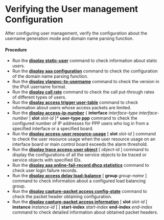Verifying the User management Configuration
===========================================

After configuring user management, verify the configuration about the username generation mode and domain name parsing function.

#### Procedure

* Run the [**display static-user**](cmdqueryname=display+static-user) command to check information about static users.
* Run the [**display aaa configuration**](cmdqueryname=display+aaa+configuration) command to check the configuration of the domain name parsing function.
* Run the [**display vlanpvc-to-username**](cmdqueryname=display+vlanpvc-to-username) command to check the version in the IPoX username format.
* Run the [**display call rate**](cmdqueryname=display+call+rate) command to check the call put-through rates of different types of users.
* Run the [**display access trigger user-table**](cmdqueryname=display+access+trigger+user-table) command to check information about users whose access packets are limited.
* Run the [**display access-ip-number**](cmdqueryname=display+access-ip-number) { **interface** *interface-type* *interface-number* | **slot** *slot-id* }\* **user-type ppp** command to check the configured number of IP addresses for PPP users who log in from a specified interface or a specified board.
* Run the [**display access-user resource-usage**](cmdqueryname=display+access-user+resource-usage) [ **slot** *slot-id* ] command to check the user resource usage when the user resource usage on an interface board or main control board exceeds the alarm threshold.
* Run the [**display trace access-user object**](cmdqueryname=display+trace+access-user+object) [ *object-id* ] command to display the configurations of all the service objects to be traced or service objects with specified IDs.
* Run the [**display aaa online-fail-record dhcp statistics**](cmdqueryname=display+aaa+online-fail-record+dhcp+statistics) command to check user login failure records.
* Run the [**display access delay load-balance**](cmdqueryname=display+access+delay+load-balance) [ **group** *group-name* ] command to check information about a configured load balancing group.
* Run the [**display capture-packet access config-state**](cmdqueryname=display+capture-packet+access+config-state) command to check the packet header obtaining configuration.
* Run the [**display capture-packet access information**](cmdqueryname=display+capture-packet+access+information) [ **slot** *slot-id* [ **instance** *instance-id* ] ] **start-index** *start-index* **end-index** *end-index* command to check detailed information about obtained packet headers.